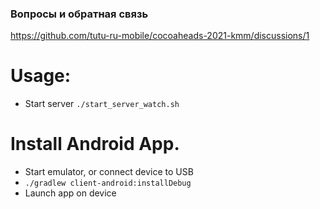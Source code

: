 ### Вопросы и обратная связь
https://github.com/tutu-ru-mobile/cocoaheads-2021-kmm/discussions/1

# Usage:
 - Start server `./start_server_watch.sh`

# Install Android App.
 - Start emulator, or connect device to USB
 - `./gradlew client-android:installDebug`
 - Launch app on device

